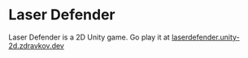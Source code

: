 # Laser Defender
Laser Defender is a 2D Unity game. Go play it at [laserdefender.unity-2d.zdravkov.dev](https://laserdefender.unity-2d.zdravkov.dev)
